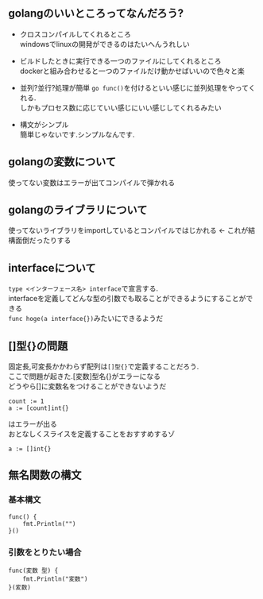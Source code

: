 ## golangのいいところってなんだろう?

- クロスコンパイルしてくれるところ  
windowsでlinuxの開発ができるのはたいへんうれしい

- ビルドしたときに実行できる一つのファイルにしてくれるところ  
dockerと組み合わせると一つのファイルだけ動かせばいいので色々と楽

- 並列?並行?処理が簡単
`go func()`を付けるといい感じに並列処理をやってくれる.  
しかもプロセス数に応じていい感じにいい感じしてくれるみたい

- 構文がシンプル  
簡単じゃないです.シンプルなんです.


## golangの変数について
使ってない変数はエラーが出てコンパイルで弾かれる

## golangのライブラリについて
使ってないライブラリをimportしているとコンパイルではじかれる <- これが結構面倒だったりする

## interfaceについて
`type <インターフェース名> interface`で宣言する.  
interfaceを定義してどんな型の引数でも取ることができるようにすることができる  
`func hoge(a interface{})`みたいにできるようだ

## []型{}の問題
固定長,可変長かかわらず配列は`[]型{}`で定義することだろう.  
ここで問題が起きた.[変数]型名{}がエラーになる  
どうやら[]に変数名をつけることができないようだ

```
count := 1
a := [count]int{}
```
はエラーが出る  
おとなしくスライスを定義することをおすすめするゾ
```
a := []int{}
```

## 無名関数の構文
### 基本構文
```
func() {
    fmt.Println("")
}()
```

### 引数をとりたい場合
```
func(変数 型) {
    fmt.Println("変数")
}(変数)
```

